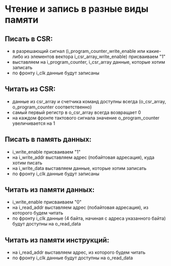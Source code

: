 # Чтение и запись в разные виды памяти

## Писать в CSR:
- в разрешающий сигнал (i_program_counter_write_enable или какие-либо из элементов вектора i_csr_array_write_enable) присваиваем "1"
- выставляем на i_program_counter, i_csr_array данные, которые хотим записать
- по фронту i_clk данные будут записаны

## Читать из CSR:
- данные из csr_array и счетчика команд доступны всегда (o_csr_array, o_program_counter соответственно)
- самый первый регистр в o_csr_array всегда возвращает 0
- на каждом фронте тактового сигнала значение o_program_counter увеличивается на 1

## Писать в память данных:
- i_write_enable присваиваем "1"
- на i_write_addr выставляем адрес (побайтовая адресация), куда хотим писать
- на i_write_data выставляем данные, которые хотим записать
- по фронту i_clk данные будут записаны

## Читать из памяти данных:
- i_write_enable присваиваем "0"
- на i_read_addr выставляем адрес (побайтовая адресация), из которого будем читать
- по фронту i_clk данные (4 байта, начиная с адреса указанного байта) будут доступны на o_read_data

## Читать из памяти инструкций:
- на i_read_addr выставляем адрес, из которого будем читать
- по фронту i_clk данные будут доступны на o_read_data
